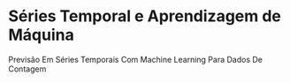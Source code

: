 # Séries Temporal e Aprendizagem de Máquina
Previsão Em Séries Temporais Com Machine Learning Para Dados De Contagem
